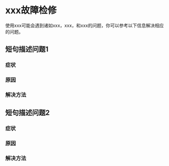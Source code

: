 # xxx故障检修


使用xxx可能会遇到诸如xxx，xxx，和xxx的问题，你可以参考以下信息解决相应的问题。

<!--此部分可判断我们的问题解决规模决定是放一个topic，还是分成多个子topic-->

## 短句描述问题1

### 症状

### 原因

### 解决方法


## 短句描述问题2

### 症状

### 原因

### 解决方法
